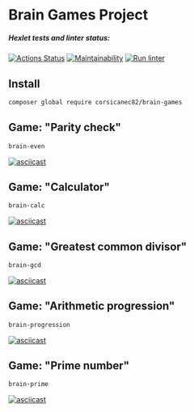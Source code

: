 # Brain Games Project

##### Hexlet tests and linter status:
[![Actions Status](https://github.com/toridnc/php-project-lvl1/workflows/hexlet-check/badge.svg)](https://github.com/toridnc/php-project-lvl1/actions) [![Maintainability](https://api.codeclimate.com/v1/badges/a99a88d28ad37a79dbf6/maintainability)](https://codeclimate.com/github/codeclimate/codeclimate/maintainability) [![Run linter](https://github.com/toridnc/php-project-lvl1/actions/workflows/run-linter.yml/badge.svg)](https://github.com/toridnc/php-project-lvl1/actions)

## Install
```sh
composer global require corsicanec82/brain-games
```

## Game: "Parity check"
```sh
brain-even
```

[![asciicast](https://asciinema.org/a/464796.svg)](https://asciinema.org/a/464796)

## Game: "Calculator"
```sh
brain-calc
```

[![asciicast](https://asciinema.org/a/464797.svg)](https://asciinema.org/a/464797)

## Game: "Greatest common divisor"
```sh
brain-gcd
```

[![asciicast](https://asciinema.org/a/464798.svg)](https://asciinema.org/a/464798)

## Game: "Arithmetic progression"
```sh
brain-progression
```

[![asciicast](https://asciinema.org/a/464801.svg)](https://asciinema.org/a/464801)

## Game: "Prime number"
```sh
brain-prime
```

[![asciicast](https://asciinema.org/a/464802.svg)](https://asciinema.org/a/464802)
